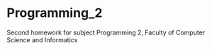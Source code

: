 # Programming_2
Second homework for subject Programming 2, Faculty of Computer Science and Informatics
